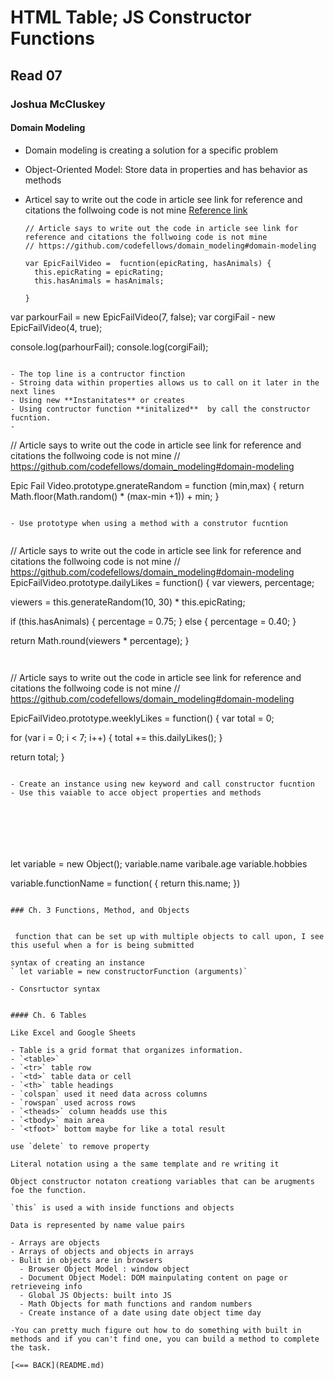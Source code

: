# HTML Table; JS Constructor Functions

## Read 07

### Joshua McCluskey

#### Domain Modeling

- Domain modeling is creating a solution for a specific problem
- Object-Oriented Model: Store data in properties and has behavior as methods
- Articel say  to write out the code in article see link for reference and citations the follwoing code is not mine
[Reference link](https://github.com/codefellows/domain_modeling#domain-modeling)

  ```
  // Article says to write out the code in article see link for reference and citations the follwoing code is not mine
  // https://github.com/codefellows/domain_modeling#domain-modeling
  
  var EpicFailVideo =  fucntion(epicRating, hasAnimals) {
    this.epicRating = epicRating;
    this.hasAnimals = hasAnimals;

  }
var parkourFail = new EpicFailVideo(7, false);
var corgiFail - new EpicFailVideo(4, true);

console.log(parhourFail);
console.log(corgiFail);

```

- The top line is a contructor finction
- Stroing data within properties allows us to call on it later in the next lines
- Using new **Instanitates** or creates
- Using contructor function **initalized**  by call the constructor fucntion.
- 
```
 // Article says to write out the code in article see link for reference and citations the follwoing code is not mine
  // https://github.com/codefellows/domain_modeling#domain-modeling

Epic Fail Video.prototype.gnerateRandom = function (min,max) {
  return Math.floor(Math.random() * (max-min +1)) + min;
}

```

- Use prototype when using a method with a construtor fucntion


```
 // Article says to write out the code in article see link for reference and citations the follwoing code is not mine
  // https://github.com/codefellows/domain_modeling#domain-modeling
EpicFailVideo.prototype.dailyLikes = function() {
  var viewers, percentage;

  viewers = this.generateRandom(10, 30) * this.epicRating;

  if (this.hasAnimals) {
    percentage = 0.75;
  } else {
    percentage = 0.40;
  }

  return Math.round(viewers * percentage);
}
```


```
 // Article says to write out the code in article see link for reference and citations the follwoing code is not mine
  // https://github.com/codefellows/domain_modeling#domain-modeling

EpicFailVideo.prototype.weeklyLikes = function() {
  var total = 0;

  for (var i = 0; i < 7; i++) {
    total += this.dailyLikes();
  }

  return total;
}
```

- Create an instance using new keyword and call constructor fucntion
- Use this vaiable to acce object properties and methods







``` 
let variable = new Object();
variable.name
varibale.age
variable.hobbies

variable.functionName = function( {
  return this.name;
})
```

### Ch. 3 Functions, Method, and Objects


 function that can be set up with multiple objects to call upon, I see this useful when a for is being submitted

syntax of creating an instance
` let variable = new constructorFunction (arguments)`

- Consrtuctor syntax


#### Ch. 6 Tables 

Like Excel and Google Sheets

- Table is a grid format that organizes information.
- `<table>` 
- `<tr>` table row
- `<td>` table data or cell
- `<th>` table headings
- `colspan` used it need data across columns
- `rowspan` used across rows
- `<theads>` column headds use this
- `<tbody>` main area
- `<tfoot>` bottom maybe for like a total result

use `delete` to remove property

Literal notation using a the same template and re writing it

Object constructor notaton creationg variables that can be arugments foe the function.

`this` is used a with inside functions and objects

Data is represented by name value pairs

- Arrays are objects
- Arrays of objects and objects in arrays
- Bulit in objects are in browsers
  - Browser Object Model : window object
  - Document Object Model: DOM mainpulating content on page or retrieveing info
  - Global JS Objects: built into JS
  - Math Objects for math functions and random numbers
  - Create instance of a date using date object time day 

-You can pretty much figure out how to do something with built in methods and if you can't find one, you can build a method to complete the task.

[<== BACK](README.md)
